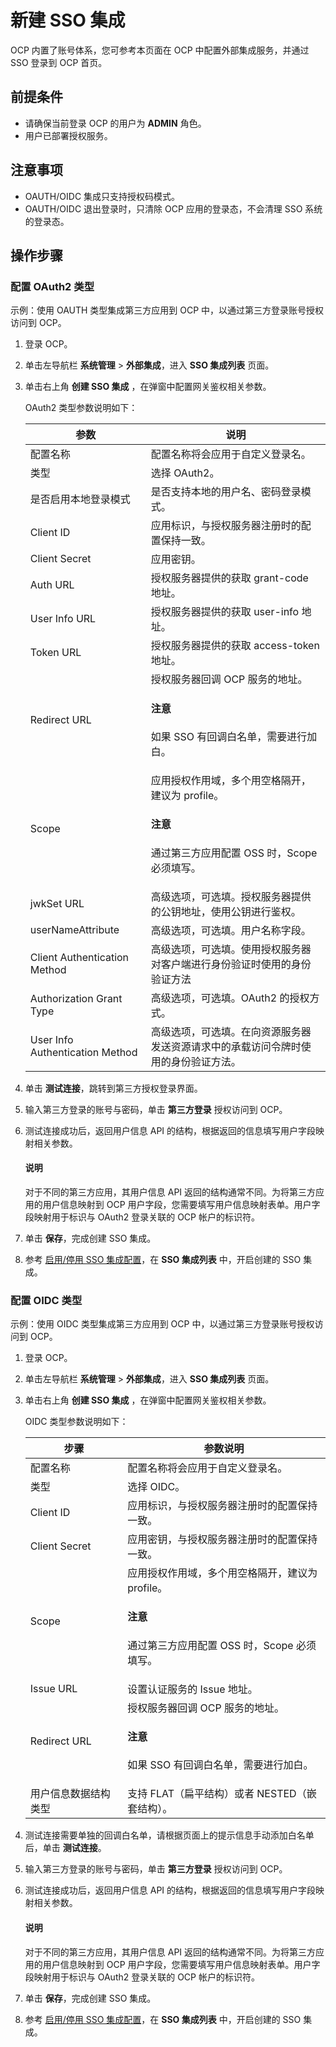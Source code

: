 # 新建 SSO 集成

OCP 内置了账号体系，您可参考本页面在 OCP 中配置外部集成服务，并通过 SSO 登录到 OCP 首页。

## 前提条件

* 请确保当前登录 OCP 的用户为 **ADMIN** 角色。
* 用户已部署授权服务。

## 注意事项

* OAUTH/OIDC 集成只支持授权码模式。
* OAUTH/OIDC 退出登录时，只清除 OCP 应用的登录态，不会清理 SSO 系统的登录态。

## 操作步骤

### 配置 OAuth2 类型

示例：使用 OAUTH 类型集成第三方应用到 OCP 中，以通过第三方登录账号授权访问到 OCP。

1. 登录 OCP。

2. 单击左导航栏 **系统管理** > **外部集成**，进入 **SSO 集成列表** 页面。

3. 单击右上角 **创建 SSO 集成** ，在弹窗中配置网关鉴权相关参数。

    OAuth2 类型参数说明如下：

    | **参数** | **说明** |
    |---------|---------|
    | 配置名称 | 配置名称将会应用于自定义登录名。 |
    | 类型 | 选择 OAuth2。 |
    | 是否启用本地登录模式 | 是否支持本地的用户名、密码登录模式。 |
    | Client ID | 应用标识，与授权服务器注册时的配置保持一致。 |
    | Client Secret | 应用密钥。 |
    | Auth URL | 授权服务器提供的获取 grant-code 地址。 |
    | User Info URL | 授权服务器提供的获取 user-info 地址。 |
    | Token URL | 授权服务器提供的获取 access-token 地址。 |
    | Redirect URL | 授权服务器回调 OCP 服务的地址。<main id="notice" type='notice'><h4>注意</h4><p>如果 SSO 有回调白名单，需要进行加白。</p></main>  |
    | Scope | 应用授权作用域，多个用空格隔开，建议为 profile。<main id="notice" type='notice'><h4>注意</h4><p>通过第三方应用配置 OSS 时，Scope 必须填写。</p></main> |
    | jwkSet URL | 高级选项，可选填。授权服务器提供的公钥地址，使用公钥进行鉴权。 |
    | userNameAttribute | 高级选项，可选填。用户名称字段。 |
    | Client Authentication Method | 高级选项，可选填。使用授权服务器对客户端进行身份验证时使用的身份验证方法 |
    | Authorization Grant Type | 高级选项，可选填。OAuth2 的授权方式。 |
    | User Info Authentication Method | 高级选项，可选填。在向资源服务器发送资源请求中的承载访问令牌时使用的身份验证方法。 |

4. 单击 **测试连接**，跳转到第三方授权登录界面。

5. 输入第三方登录的账号与密码，单击 **第三方登录** 授权访问到 OCP。

6. 测试连接成功后，返回用户信息 API 的结构，根据返回的信息填写用户字段映射相关参数。

    <main id="notice" type='explain'>
    <h4>说明</h4>
    <p>对于不同的第三方应用，其用户信息 API 返回的结构通常不同。为将第三方应用的用户信息映射到 OCP 用户字段，您需要填写用户信息映射表单。用户字段映射用于标识与 OAuth2 登录关联的 OCP 帐户的标识符。</p>
    </main>

7. 单击 **保存**，完成创建 SSO 集成。

8. 参考 [启用/停用 SSO 集成配置](200.create-sso-integration.md)，在 **SSO 集成列表** 中，开启创建的 SSO 集成。

### 配置 OIDC 类型

示例：使用 OIDC 类型集成第三方应用到 OCP 中，以通过第三方登录账号授权访问到 OCP。

1. 登录 OCP。

2. 单击左导航栏 **系统管理** > **外部集成**，进入 **SSO 集成列表** 页面。

3. 单击右上角 **创建 SSO 集成** ，在弹窗中配置网关鉴权相关参数。

    OIDC 类型参数说明如下：

    | **步骤** | **参数说明** |
    |----------|-----------|
    | 配置名称 | 配置名称将会应用于自定义登录名。 |
    | 类型 | 选择 OIDC。 |
    | Client ID | 应用标识，与授权服务器注册时的配置保持一致。 |
    | Client Secret | 应用密钥，与授权服务器注册时的配置保持一致。 |
    | Scope | 应用授权作用域，多个用空格隔开，建议为 profile。<main id="notice" type='notice'><h4>注意</h4><p>通过第三方应用配置 OSS 时，Scope 必须填写。</p></main> |
    | Issue URL | 设置认证服务的 Issue 地址。 |
    | Redirect URL | 授权服务器回调 OCP 服务的地址。<main id="notice" type='notice'><h4>注意</h4><p>如果 SSO 有回调白名单，需要进行加白。</p></main> |
    | 用户信息数据结构类型 | 支持 FLAT（扁平结构）或者 NESTED（嵌套结构）。 |

4. 测试连接需要单独的回调白名单，请根据页面上的提示信息手动添加白名单后，单击 **测试连接**。

5. 输入第三方登录的账号与密码，单击 **第三方登录** 授权访问到 OCP。

6. 测试连接成功后，返回用户信息 API 的结构，根据返回的信息填写用户字段映射相关参数。

    <main id="notice" type='explain'>
    <h4>说明</h4>
    <p>对于不同的第三方应用，其用户信息 API 返回的结构通常不同。为将第三方应用的用户信息映射到 OCP 用户字段，您需要填写用户信息映射表单。用户字段映射用于标识与 OAuth2 登录关联的 OCP 帐户的标识符。</p>
    </main>

7. 单击 **保存**，完成创建 SSO 集成。

8. 参考 [启用/停用 SSO 集成配置](200.create-sso-integration.md)，在 **SSO 集成列表** 中，开启创建的 SSO 集成。
